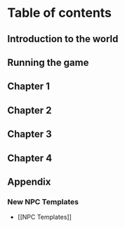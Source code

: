 
# Table of contents

## Introduction to the world
## Running the game
## Chapter 1
## Chapter 2
## Chapter 3
## Chapter 4
## Appendix
### New NPC Templates
- [[NPC Templates]]




